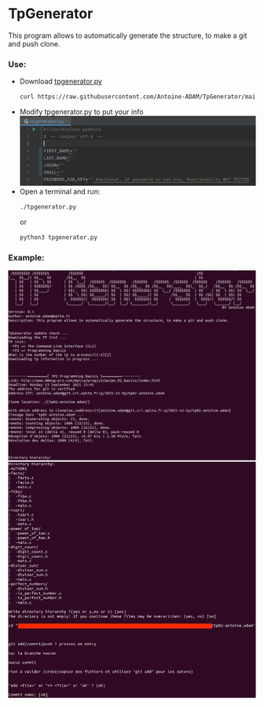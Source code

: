 # TpGenerator
This program allows to automatically generate the structure, to make a git and push clone.

### Use:
* Download [tpgenerator.py](https://raw.githubusercontent.com/Antoine-ADAM/TpGenerator/main/tpgenerator.py)
  ```bash
  curl https://raw.githubusercontent.com/Antoine-ADAM/TpGenerator/main/tpgenerator.py --output tpgenerator.py
  ```
* Modify tpgenerator.py to put your info ![](https://github.com/Antoine-ADAM/TpGenerator/blob/main/img/Line_to_modify.png?raw=true)
* Open a terminal and run:
  ```bash
  ./tpgenerator.py
  ```
  or
  ```bash
  python3 tpgenerator.py
  ```
### Example:

![](https://github.com/Antoine-ADAM/TpGenerator/blob/main/img/1.png?raw=true)
![](https://github.com/Antoine-ADAM/TpGenerator/blob/main/img/2.png?raw=true)
